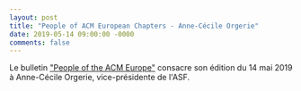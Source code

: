 ```yaml
---
layout: post
title: "People of ACM European Chapters - Anne-Cécile Orgerie"
date: 2019-05-14 09:00:00 -0000
comments: false
---
```

Le bulletin ["People of the ACM Europe"](https://www.acm.org/articles/people-of-acm-europe/2019/a-c-orgerie) consacre son édition du 14 mai 2019 à Anne-Cécile Orgerie, vice-présidente de l'ASF.
